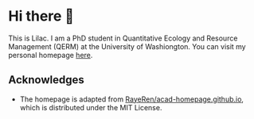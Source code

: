 # Hi there 👋

This is Lilac. I am a PhD student in Quantitative Ecology and Resource Management (QERM) at the University of Washiongton. You can visit my personal homepage [here](https://lilacho.github.io/).

## Acknowledges

- The homepage is adapted from [RayeRen/acad-homepage.github.io](https://github.com/RayeRen/acad-homepage.github.io), which is distributed under the MIT License.
